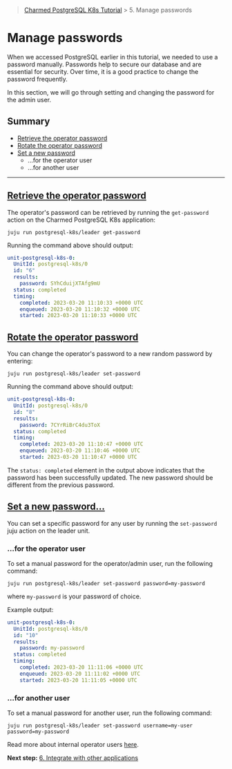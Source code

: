 > [Charmed PostgreSQL K8s Tutorial](/t/9296) >  5. Manage passwords
# Manage passwords

When we accessed PostgreSQL earlier in this tutorial, we needed to use a password manually. Passwords help to secure our database and are essential for security. Over time, it is a good practice to change the password frequently. 

In this section, we will go through setting and changing the password for the admin user.

## Summary
- [Retrieve the operator password](#heading--retrieve-password)
- [Rotate the operator password](#heading--rotate-password)
- [Set a new password](#heading--set-new-password)
  - ...for the operator user
  - ...for another user

---

<a href="#heading--retrieve-password"><h2 id="heading--retrieve-password"> Retrieve the operator password </h2></a>

The operator's password can be retrieved by running the `get-password` action on the Charmed PostgreSQL K8s application:
```shell
juju run postgresql-k8s/leader get-password
```

Running the command above should output:
```yaml
unit-postgresql-k8s-0:
  UnitId: postgresql-k8s/0
  id: "6"
  results:
    password: SYhCduijXTAfg9mU
  status: completed
  timing:
    completed: 2023-03-20 11:10:33 +0000 UTC
    enqueued: 2023-03-20 11:10:32 +0000 UTC
    started: 2023-03-20 11:10:33 +0000 UTC
```

<a href="#heading--rotate-password"><h2 id="heading--rotate-password"> Rotate the operator password </h2></a>

You can change the operator's password to a new random password by entering:
```shell
juju run postgresql-k8s/leader set-password
```
Running the command above should output:
```yaml
unit-postgresql-k8s-0:
  UnitId: postgresql-k8s/0
  id: "8"
  results:
    password: 7CYrRiBrC4du3ToX
  status: completed
  timing:
    completed: 2023-03-20 11:10:47 +0000 UTC
    enqueued: 2023-03-20 11:10:46 +0000 UTC
    started: 2023-03-20 11:10:47 +0000 UTC
```
The `status: completed` element in the output above indicates that the password has been successfully updated. The new password should be different from the previous password.

<a href="#heading--set-new-password"><h2 id="heading--set-new-password"> Set a new password... </h2></a>

You can set a specific password for any user by running the `set-password` juju action on the leader unit.

### ...for the operator user
To set a manual password for the operator/admin user, run the following command:

```shell
juju run postgresql-k8s/leader set-password password=my-password
```

where `my-password` is your password of choice.

Example output:

```yaml
unit-postgresql-k8s-0:
  UnitId: postgresql-k8s/0
  id: "10"
  results:
    password: my-password
  status: completed
  timing:
    completed: 2023-03-20 11:11:06 +0000 UTC
    enqueued: 2023-03-20 11:11:02 +0000 UTC
    started: 2023-03-20 11:11:05 +0000 UTC
```

### ...for another user

To set a manual password for another user, run the following command:

```shell
juju run postgresql-k8s/leader set-password username=my-user password=my-password
```
Read more about internal operator users [here](/t/charmed-postgresql-k8s-explanations-users/10843).

**Next step:**  [6. Integrate with other applications](/t/9301)